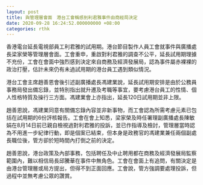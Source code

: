 ```yaml
---
layout: post
title: 與管理層會面　港台工會稱感到利君雅事件由商經局決定
date: 2020-09-28 16:24:52.000000000 +08:00
categories: rthk
---
```


香港電台延長電視部員工利君雅的試用期。港台節目製作人員工會就事件與廣播處長梁家榮等管理層會面。工會重申，重啟對利君雅的調查不公平，延長試用期理據不充份，工會在會面中強烈感到決定來自商務及經濟發展局，認為事件屬赤裸裸的政治打壓，估計未來仍有未過試用期的港台員工遇到類似情況。

港台工會主席趙善恩會後引述副廣播處長馮建業說，延長試用期安排是由於公務員事務局發出備忘錄，並特別指出就升遷及考職等事宜，要考慮港台員工的性情、個人性格特質及操行三方面。馮建業會上亦指出，延長120日試用期並非上限。

趙善恩說，馮建業同意有關備忘錄內容並非新事物，而工會認為所需考慮元素已包括在試用期的6份評核報告。工會在會上知悉，梁家榮及時任署理副廣播處長陳敏娟在8月14日前已親自檢視過對利君雅的投訴，並已作指導及檢討，管理層當時認為不用進一步紀律行動，即是個案已結束，但本身是政務官的馮建業兼任兩個副處長職位後，管方卻於短時間內打倒之前的決定。

趙善恩說，港台政策及內部事務，包括聘任及中止聘用都在商務及經濟發展局監察範圍內，難以相信局長邱騰華在事件中無角色。工會在會面上有追問，有關決定是由港台管理層或局方提出，但得不到正面回應。工會說，管方強調要處理投訴，但過程中並無考慮公眾的讚賞。
